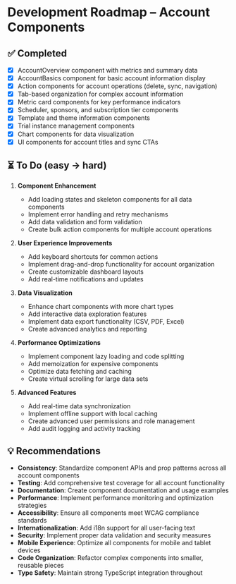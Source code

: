 # Development Roadmap – Account Components

## ✅ Completed

- [x] AccountOverview component with metrics and summary data
- [x] AccountBasics component for basic account information display
- [x] Action components for account operations (delete, sync, navigation)
- [x] Tab-based organization for complex account information
- [x] Metric card components for key performance indicators
- [x] Scheduler, sponsors, and subscription tier components
- [x] Template and theme information components
- [x] Trial instance management components
- [x] Chart components for data visualization
- [x] UI components for account titles and sync CTAs

## ⏳ To Do (easy → hard)

1. **Component Enhancement**

   - Add loading states and skeleton components for all data components
   - Implement error handling and retry mechanisms
   - Add data validation and form validation
   - Create bulk action components for multiple account operations

2. **User Experience Improvements**

   - Add keyboard shortcuts for common actions
   - Implement drag-and-drop functionality for account organization
   - Create customizable dashboard layouts
   - Add real-time notifications and updates

3. **Data Visualization**

   - Enhance chart components with more chart types
   - Add interactive data exploration features
   - Implement data export functionality (CSV, PDF, Excel)
   - Create advanced analytics and reporting

4. **Performance Optimizations**

   - Implement component lazy loading and code splitting
   - Add memoization for expensive components
   - Optimize data fetching and caching
   - Create virtual scrolling for large data sets

5. **Advanced Features**
   - Add real-time data synchronization
   - Implement offline support with local caching
   - Create advanced user permissions and role management
   - Add audit logging and activity tracking

## 💡 Recommendations

- **Consistency**: Standardize component APIs and prop patterns across all account components
- **Testing**: Add comprehensive test coverage for all account functionality
- **Documentation**: Create component documentation and usage examples
- **Performance**: Implement performance monitoring and optimization strategies
- **Accessibility**: Ensure all components meet WCAG compliance standards
- **Internationalization**: Add i18n support for all user-facing text
- **Security**: Implement proper data validation and security measures
- **Mobile Experience**: Optimize all components for mobile and tablet devices
- **Code Organization**: Refactor complex components into smaller, reusable pieces
- **Type Safety**: Maintain strong TypeScript integration throughout
